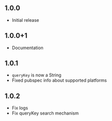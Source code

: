 ## 1.0.0

* Initial release

## 1.0.0+1

* Documentation

## 1.0.1

* `queryKey` is now a String
* Fixed pubspec info about supported platforms

## 1.0.2

* Fix logs
* Fix queryKey search mechanism
